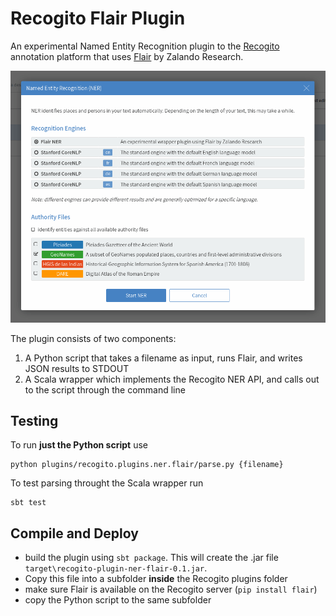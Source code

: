 # Recogito Flair Plugin

An experimental Named Entity Recognition plugin to the [Recogito](http://github.com/pelagios/recogito2) 
annotation platform that uses [Flair](https://github.com/zalandoresearch/flair) by Zalando Research. 

![Screenshot](screenshot.png)

The plugin consists of two components:

1. A Python script that takes a filename as input, runs 
   Flair, and writes JSON results to STDOUT
2. A Scala wrapper which implements the Recogito NER API, 
  and calls out to the script through the command line

## Testing

To run __just the Python script__ use

```
python plugins/recogito.plugins.ner.flair/parse.py {filename}
```

To test parsing throught the Scala wrapper run

```
sbt test
```

## Compile and Deploy

- build the plugin using `sbt package`. This will create the 
  .jar file `target\recogito-plugin-ner-flair-0.1.jar`. 
- Copy this file into a subfolder __inside__ the Recogito 
  plugins folder
- make sure Flair is available on the Recogito server 
  (`pip install flair`)
- copy the Python script to the same subfolder
